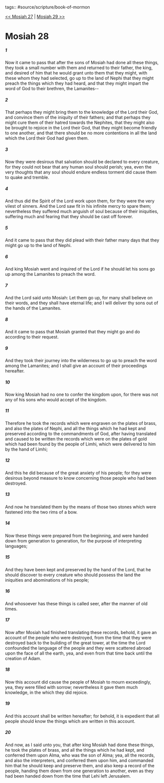 tags:: #source/scripture/book-of-mormon

[<< Mosiah 27](/Book_of_Mormon/08_Mosiah/Mosiah_27.md) | [Mosiah 29 >>](/Book_of_Mormon/08_Mosiah/Mosiah_29.md)

# Mosiah 28

##### 1

Now it came to pass that after the sons of Mosiah had done all these things, they took a small number with them and returned to their father, the king, and desired of him that he would grant unto them that they might, with these whom they had selected, go up to the land of Nephi that they might preach the things which they had heard, and that they might impart the word of God to their brethren, the Lamanites--

##### 2

That perhaps they might bring them to the knowledge of the Lord their God, and convince them of the iniquity of their fathers; and that perhaps they might cure them of their hatred towards the Nephites, that they might also be brought to rejoice in the Lord their God, that they might become friendly to one another, and that there should be no more contentions in all the land which the Lord their God had given them.

##### 3

Now they were desirous that salvation should be declared to every creature, for they could not bear that any human soul should perish; yea, even the very thoughts that any soul should endure endless torment did cause them to quake and tremble.

##### 4

And thus did the Spirit of the Lord work upon them, for they were the very vilest of sinners. And the Lord saw fit in his infinite mercy to spare them; nevertheless they suffered much anguish of soul because of their iniquities, suffering much and fearing that they should be cast off forever.

##### 5

And it came to pass that they did plead with their father many days that they might go up to the land of Nephi.

##### 6

And king Mosiah went and inquired of the Lord if he should let his sons go up among the Lamanites to preach the word.

##### 7

And the Lord said unto Mosiah: Let them go up, for many shall believe on their words, and they shall have eternal life; and I will deliver thy sons out of the hands of the Lamanites.

##### 8

And it came to pass that Mosiah granted that they might go and do according to their request.

##### 9

And they took their journey into the wilderness to go up to preach the word among the Lamanites; and I shall give an account of their proceedings hereafter.

##### 10

Now king Mosiah had no one to confer the kingdom upon, for there was not any of his sons who would accept of the kingdom.

##### 11

Therefore he took the records which were engraven on the plates of brass, and also the plates of Nephi, and all the things which he had kept and preserved according to the commandments of God, after having translated and caused to be written the records which were on the plates of gold which had been found by the people of Limhi, which were delivered to him by the hand of Limhi;

##### 12

And this he did because of the great anxiety of his people; for they were desirous beyond measure to know concerning those people who had been destroyed.

##### 13

And now he translated them by the means of those two stones which were fastened into the two rims of a bow.

##### 14

Now these things were prepared from the beginning, and were handed down from generation to generation, for the purpose of interpreting languages;

##### 15

And they have been kept and preserved by the hand of the Lord, that he should discover to every creature who should possess the land the iniquities and abominations of his people;

##### 16

And whosoever has these things is called seer, after the manner of old times.

##### 17

Now after Mosiah had finished translating these records, behold, it gave an account of the people who were destroyed, from the time that they were destroyed back to the building of the great tower, at the time the Lord confounded the language of the people and they were scattered abroad upon the face of all the earth, yea, and even from that time back until the creation of Adam.

##### 18

Now this account did cause the people of Mosiah to mourn exceedingly, yea, they were filled with sorrow; nevertheless it gave them much knowledge, in the which they did rejoice.

##### 19

And this account shall be written hereafter; for behold, it is expedient that all people should know the things which are written in this account.

##### 20

And now, as I said unto you, that after king Mosiah had done these things, he took the plates of brass, and all the things which he had kept, and conferred them upon Alma, who was the son of Alma; yea, all the records, and also the interpreters, and conferred them upon him, and commanded him that he should keep and preserve them, and also keep a record of the people, handing them down from one generation to another, even as they had been handed down from the time that Lehi left Jerusalem.
